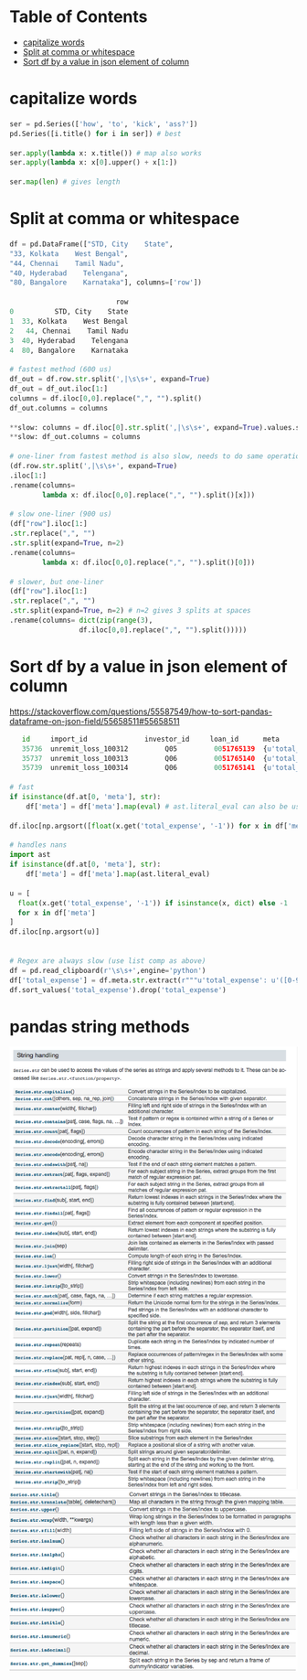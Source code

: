 Table of Contents
=================
   * [capitalize words](#capitalize-words)
   * [Split at comma or whitespace](#split-at-comma-or-whitespace)
   * [Sort df by a value in json element of column](#sort-df-by-a-value-in-json-element-of-column)

# capitalize words
```python
ser = pd.Series(['how', 'to', 'kick', 'ass?'])
pd.Series([i.title() for i in ser]) # best

ser.apply(lambda x: x.title()) # map also works
ser.apply(lambda x: x[0].upper() + x[1:])

ser.map(len) # gives length
```

# Split at comma or whitespace
```python
df = pd.DataFrame(["STD, City    State",
"33, Kolkata    West Bengal",
"44, Chennai    Tamil Nadu",
"40, Hyderabad    Telengana",
"80, Bangalore    Karnataka"], columns=['row'])

                          row
0          STD, City    State
1  33, Kolkata    West Bengal
2   44, Chennai    Tamil Nadu
3  40, Hyderabad    Telengana
4  80, Bangalore    Karnataka

# fastest method (600 us)
df_out = df.row.str.split(',|\s\s+', expand=True)
df_out = df_out.iloc[1:]
columns = df.iloc[0,0].replace(",", "").split()
df_out.columns = columns

**slow: columns = df.iloc[0].str.split(',|\s\s+', expand=True).values.squeeze()
**slow: df_out.columns = columns

# one-liner from fastest method is also slow, needs to do same operation muliple times
(df.row.str.split(',|\s\s+', expand=True)
.iloc[1:]
.rename(columns= 
        lambda x: df.iloc[0,0].replace(",", "").split()[x]))

# slow one-liner (900 us)
(df["row"].iloc[1:]
.str.replace(",", "")
.str.split(expand=True, n=2)
.rename(columns= 
        lambda x: df.iloc[0,0].replace(",", "").split()[0]))

# slower, but one-liner
(df["row"].iloc[1:]
.str.replace(",", "")
.str.split(expand=True, n=2) # n=2 gives 3 splits at spaces
.rename(columns= dict(zip(range(3), 
                 df.iloc[0,0].replace(",", "").split()))))
```

# Sort df by a value in json element of column
https://stackoverflow.com/questions/55587549/how-to-sort-pandas-dataframe-on-json-field/55658511#55658511
```python
   id     import_id              investor_id     loan_id      meta
   35736  unremit_loss_100312         Q05         0051765139  {u'total_paid': u'75', u'total_expense': u'75'}
   35737  unremit_loss_100313         Q06         0051765140  {u'total_paid': u'77', u'total_expense': u'78'}
   35739  unremit_loss_100314         Q06         0051765141  {u'total_paid': u'80', u'total_expense': u'65'}
   
# fast
if isinstance(df.at[0, 'meta'], str):
    df['meta'] = df['meta'].map(eval) # ast.literal_eval can also be used.
    
df.iloc[np.argsort([float(x.get('total_expense', '-1')) for x in df['meta']])]

# handles nans
import ast
if isinstance(df.at[0, 'meta'], str):
    df['meta'] = df['meta'].map(ast.literal_eval)
    
u = [  
  float(x.get('total_expense', '-1')) if isinstance(x, dict) else -1 
  for x in df['meta']
]
df.iloc[np.argsort(u)]


# Regex are always slow (use list comp as above)
df = pd.read_clipboard(r'\s\s+',engine='python')
df['total_expense'] = df.meta.str.extract(r"""u'total_expense': u'([0-9.]+)'""",expand=False)
df.sort_values('total_expense').drop('total_expense')
```

# pandas string methods
![](images/df_str_methods1.png)
![](images/df_str_methods2.png)

